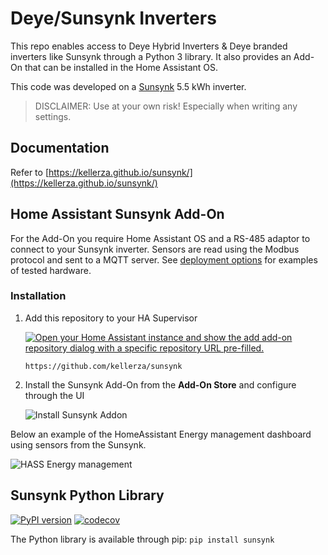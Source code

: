 # Deye/Sunsynk Inverters

This repo enables access to Deye Hybrid Inverters & Deye branded inverters like Sunsynk through a Python 3 library. It also provides an Add-On that can be installed in the Home Assistant OS.

This code was developed on a [Sunsynk](https://www.sunsynk.org/) 5.5 kWh inverter.

> DISCLAIMER: Use at your own risk! Especially when writing any settings.

## Documentation

Refer to [https://kellerza.github.io/sunsynk/](https://kellerza.github.io/sunsynk/)

## Home Assistant Sunsynk Add-On

For the Add-On you require Home Assistant OS and a RS-485 adaptor to connect to your Sunsynk inverter. Sensors are read using the Modbus protocol and sent to a MQTT server. See [deployment options](https://kellerza.github.io/sunsynk/guide/deployment-options) for examples of tested hardware.

### Installation

1. Add this repository to your HA Supervisor

   [![Open your Home Assistant instance and show the add add-on repository dialog with a specific repository URL pre-filled.](https://my.home-assistant.io/badges/supervisor_add_addon_repository.svg)](https://my.home-assistant.io/redirect/supervisor_add_addon_repository/?repository_url=https%3A%2F%2Fgithub.com%2Fkellerza%2Fsunsynk)

   `https://github.com/kellerza/sunsynk`

2. Install the Sunsynk Add-On from the **Add-On Store** and configure through the UI

   ![Install Sunsynk Addon](https://github.com/kellerza/sunsynk/raw/main/images/addon-install.png)


Below an example of the HomeAssistant Energy management dashboard using sensors from the Sunsynk.

![HASS Energy management](https://github.com/kellerza/sunsynk/raw/main/images/energy.png)

## Sunsynk Python Library
[![PyPI version](https://badge.fury.io/py/sunsynk.svg)](https://pypi.org/project/sunsynk/)
[![codecov](https://codecov.io/gh/kellerza/sunsynk/branch/main/graph/badge.svg?token=ILKRC5UTXI)](https://codecov.io/gh/kellerza/sunsynk)

The Python library is available through pip: `pip install sunsynk`
